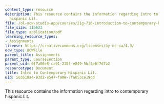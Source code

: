 ```yaml
---
content_type: resource
description: This resource contains the information regarding intro to contemporary
  hispanic Lit.
file: /ol-ocw-studio-app/courses/21g-716-introduction-to-contemporary-hispanic-literature-spring-2005/503610a493d29547fa0e7fa853ce19cd_MIT21G_716S05_mar_gai_que.pdf
file_size: 116623
file_type: application/pdf
learning_resource_types:
- Assignments
license: https://creativecommons.org/licenses/by-nc-sa/4.0/
ocw_type: OCWFile
parent_title: Assignments
parent_type: CourseSection
parent_uid: 0f7a06e8-ca91-215f-e849-5bf3e6f7d7b2
resourcetype: Document
title: Intro to Contemporary Hispanic Lit.
uid: 503610a4-93d2-9547-fa0e-7fa853ce19cd
---
```

This resource contains the information regarding intro to contemporary hispanic Lit.